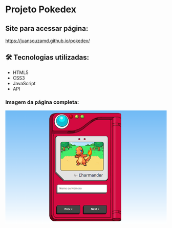 # Projeto Pokedex

## Site para acessar página:

https://juansouzamd.github.io/pokedex/

## 🛠 Tecnologias utilizadas:

* HTML5
* CSS3
* JavaScript
* API

### Imagem da página completa:

<p align='center'> <img src='https://github.com/juansouzamd/pokedex/blob/main/img/pokedex-principal.png?raw=true'/></p>






